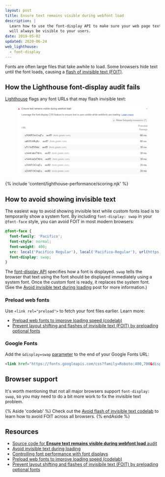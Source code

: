 ```yaml
---
layout: post
title: Ensure text remains visible during webfont load
description: |
  Learn how to use the font-display API to make sure your web page text
  will always be visible to your users.
date: 2019-05-02
updated: 2020-06-24
web_lighthouse:
  - font-display
---
```


Fonts are often large files that take awhile to load.
Some browsers hide text until the font loads,
causing a [flash of invisible text (FOIT)](/avoid-invisible-text).

## How the Lighthouse font-display audit fails

[Lighthouse](https://developers.google.com/web/tools/lighthouse/)
flags any font URLs that may flash invisible text:

<figure class="w-figure">
  <img class="w-screenshot" src="font-display.png" alt="A screenshot of the Lighthouse Ensure text remains visible during webfont loads audit">
</figure>

{% include 'content/lighthouse-performance/scoring.njk' %}

## How to avoid showing invisible text

The easiest way to avoid showing invisible text while custom fonts load
is to temporarily show a system font.
By including `font-display: swap` in your `@font-face` style,
you can avoid FOIT in most modern browsers:

```css
@font-face {
  font-family: 'Pacifico';
  font-style: normal;
  font-weight: 400;
  src: local('Pacifico Regular'), local('Pacifico-Regular'), url(https://fonts.gstatic.com/s/pacifico/v12/FwZY7-Qmy14u9lezJ-6H6MmBp0u-.woff2) format('woff2');
  font-display: swap;
}
```

The [font-display API](https://developer.mozilla.org/en-US/docs/Web/CSS/@font-face/font-display)
specifies how a font is displayed.
`swap` tells the browser that text using the font should be displayed immediately using a system font.
Once the custom font is ready, it replaces the system font.
(See the [Avoid invisible text during loading](/avoid-invisible-text) post
for more information.)

### Preload web fonts

Use `<link rel="preload">` to fetch your font files earlier. Learn more:

* [Preload web fonts to improve loading speed (codelab)](/codelab-preload-web-fonts/)
* [Prevent layout shifting and flashes of invisibile text (FOIT) by preloading optional fonts](/preload-optional-fonts/)

### Google Fonts

Add the `&display=swap` [parameter](https://developer.mozilla.org/en-US/docs/Learn/Common_questions/What_is_a_URL#Basics_anatomy_of_a_URL) to the end of your Google Fonts URL:
```html
<link href="https://fonts.googleapis.com/css?family=Roboto:400,700&display=swap" rel="stylesheet">
```

## Browser support

It's worth mentioning that not all major browsers support `font-display: swap`,
so you may need to do a bit more work to fix the invisible text problem.

{% Aside 'codelab' %}
  Check out the [Avoid flash of invisible text codelab](/codelab-avoid-invisible-text)
  to learn how to avoid FOIT across all browsers.
{% endAside %}

## Resources

* [Source code for **Ensure text remains visible during webfont load** audit](https://github.com/GoogleChrome/lighthouse/blob/master/lighthouse-core/audits/font-display.js)
* [Avoid invisible text during loading](/avoid-invisible-text)
* [Controlling font performance with font displays](https://developers.google.com/web/updates/2016/02/font-display)
* [Preload web fonts to improve loading speed (codelab)](/codelab-preload-web-fonts/)
* [Prevent layout shifting and flashes of invisibile text (FOIT) by preloading optional fonts](/preload-optional-fonts/)
